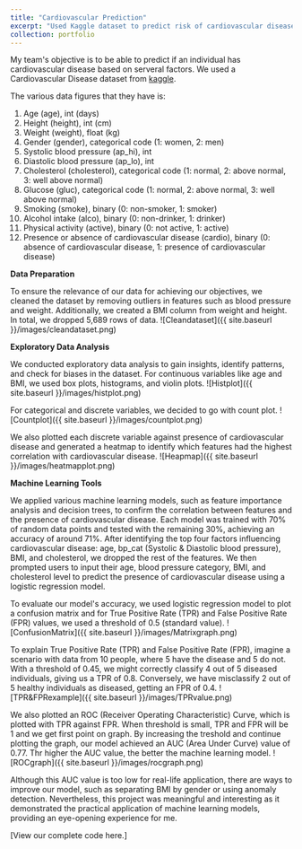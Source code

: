 ```yaml
---
title: "Cardiovascular Prediction"
excerpt: "Used Kaggle dataset to predict risk of cardiovascular disease using machine learning tools <br/><img src='/aboutme/images/cardiovascularpic.jpg' style='width:300px; height:auto;'>"
collection: portfolio
---
```


My team's objective is to be able to predict if an individual has cardiovascular disease based on serveral factors. We used a Cardiovascular Disease dataset from [kaggle](https://www.kaggle.com/datasets/sulianova/cardiovascular-disease-dataset).

The various data figures that they have is:
1. Age (age), int (days)
2. Height (height), int (cm)
3. Weight (weight), float (kg)
4. Gender (gender), categorical code (1: women, 2: men)
5. Systolic blood pressure (ap_hi), int
6. Diastolic blood pressure (ap_lo), int
7. Cholesterol (cholesterol), categorical code (1: normal, 2: above normal, 3: well above normal)
8. Glucose (gluc), categorical code (1: normal, 2: above normal, 3: well above normal)
9. Smoking (smoke), binary (0: non-smoker, 1: smoker)
10. Alcohol intake (alco), binary (0: non-drinker, 1: drinker)
11. Physical activity (active), binary (0: not active, 1: active)
12. Presence or absence of cardiovascular disease (cardio), binary (0: absence of cardiovascular disease, 1: presence of cardiovascular disease)

**Data Preparation**

To ensure the relevance of our data for achieving our objectives, we cleaned the dataset by removing outliers in features such as blood pressure and weight. Additionally, we created a BMI column from weight and height. In total, we dropped 5,689 rows of data.
![Cleandataset]({{ site.baseurl }}/images/cleandataset.png)

**Exploratory Data Analysis**

We conducted exploratory data analysis to gain insights, identify patterns, and check for biases in the dataset. For continuous variables like age and BMI, we used box plots, histograms, and violin plots. 
![Histplot]({{ site.baseurl }}/images/histplot.png)

For categorical and discrete variables, we decided to go with count plot.
![Countplot]({{ site.baseurl }}/images/countplot.png)

We also plotted each discrete variable against presence of cardiovascular disease and generated a heatmap to identify which features had the highest correlation with cardiovascular disease.
![Heapmap]({{ site.baseurl }}/images/heatmapplot.png)

**Machine Learning Tools**

We applied various machine learning models, such as feature importance analysis and decision trees, to confirm the correlation between features and the presence of cardiovascular disease. Each model was trained with 70% of random data points and tested with the remaining 30%, achieving an accuracy of around 71%.
After identifying the top four factors influencing cardiovascular disease: age, bp_cat (Systolic & Diastolic blood pressure), BMI, and cholesterol, we dropped the rest of the features. We then prompted users to input their age, blood pressure category, BMI, and cholesterol level to predict the presence of cardiovascular disease using a logistic regression model.

To evaluate our model's accuracy, we used logistic regression model to plot a confusion matrix and for True Positive Rate (TPR) and False Positive Rate (FPR) values, we used a threshold of 0.5 (standard value).
![ConfusionMatrix]({{ site.baseurl }}/images/Matrixgraph.png)

To explain True Positive Rate (TPR) and False Positive Rate (FPR), imagine a scenario with data from 10 people, where 5 have the disease and 5 do not. With a threshold of 0.45, we might correctly classify 4 out of 5 diseased individuals, giving us a TPR of 0.8. Conversely, we have misclassify 2 out of 5 healthy individuals as diseased, getting an FPR of 0.4.
![TPR&FPRexample]({{ site.baseurl }}/images/TPRvalue.png)

We also plotted an ROC (Receiver Operating Characteristic) Curve, which is plotted with TPR against FPR. When threshold is small, TPR and FPR will be 1 and we get first point on graph. By increasing the treshold and continue plotting the graph, our model achieved an AUC (Area Under Curve) value of 0.77. Thr higher the AUC value, the better the machine learning model.
![ROCgraph]({{ site.baseurl }}/images/rocgraph.png)

Although this AUC value is too low for real-life application, there are ways to improve our model, such as separating BMI by gender or using anomaly detection. Nevertheless, this project was meaningful and interesting as it demonstrated the practical application of machine learning models, providing an eye-opening experience for me.

[View our complete code here.]
